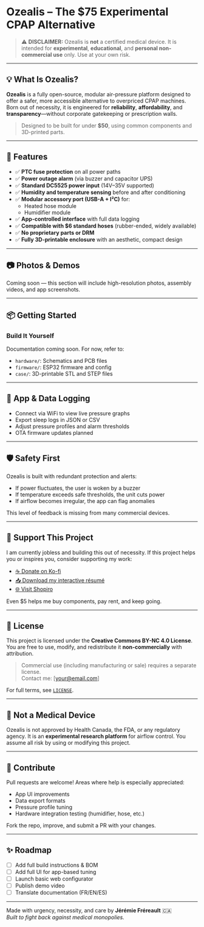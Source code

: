 # Ozealis – The $75 Experimental CPAP Alternative

> ⚠️ **DISCLAIMER:** Ozealis is **not** a certified medical device. It is intended for **experimental**, **educational**, and **personal non-commercial use** only. Use at your own risk.

---

## 💡 What Is Ozealis?

**Ozealis** is a fully open-source, modular air-pressure platform designed to offer a safer, more accessible alternative to overpriced CPAP machines. Born out of necessity, it is engineered for **reliability**, **affordability**, and **transparency**—without corporate gatekeeping or prescription walls.

> Designed to be built for under **$50**, using common components and 3D-printed parts.

---

## 🔧 Features

- ✅ **PTC fuse protection** on all power paths
- ✅ **Power outage alarm** (via buzzer and capacitor UPS)
- ✅ **Standard DC5525 power input** (14V–35V supported)
- ✅ **Humidity and temperature sensing** before and after conditioning
- ✅ **Modular accessory port (USB-A + I²C)** for:
  - Heated hose module
  - Humidifier module
- ✅ **App-controlled interface** with full data logging
- ✅ **Compatible with $6 standard hoses** (rubber-ended, widely available)
- ✅ **No proprietary parts or DRM**
- ✅ **Fully 3D-printable enclosure** with an aesthetic, compact design

---

## 📷 Photos & Demos

Coming soon — this section will include high-resolution photos, assembly videos, and app screenshots.

---

## 📦 Getting Started

### Build It Yourself

Documentation coming soon. For now, refer to:

- `hardware/`: Schematics and PCB files
- `firmware/`: ESP32 firmware and config
- `case/`: 3D-printable STL and STEP files

---

## 📱 App & Data Logging

- Connect via WiFi to view live pressure graphs
- Export sleep logs in JSON or CSV
- Adjust pressure profiles and alarm thresholds
- OTA firmware updates planned

---

## 🛡️ Safety First

Ozealis is built with redundant protection and alerts:
- If power fluctuates, the user is woken by a buzzer
- If temperature exceeds safe thresholds, the unit cuts power
- If airflow becomes irregular, the app can flag anomalies

This level of feedback is missing from many commercial devices.

---

## 💸 Support This Project

I am currently jobless and building this out of necessity. If this project helps you or inspires you, consider supporting my work:

- [☕ Donate on Ko-fi](https://ko-fi.com/yourname)
- [📥 Download my interactive résumé](https://shopiro.ca/cv)
- [🌐 Visit Shopiro](https://shopiro.ca)

Even $5 helps me buy components, pay rent, and keep going.

---

## 📄 License

This project is licensed under the **Creative Commons BY-NC 4.0 License**.  
You are free to use, modify, and redistribute it **non-commercially** with attribution.

> Commercial use (including manufacturing or sale) requires a separate license.  
> Contact me: [your@email.com]

For full terms, see [`LICENSE`](LICENSE.md).

---

## 🚫 Not a Medical Device

Ozealis is not approved by Health Canada, the FDA, or any regulatory agency. It is an **experimental research platform** for airflow control. You assume all risk by using or modifying this project.

---

## 🤝 Contribute

Pull requests are welcome! Areas where help is especially appreciated:
- App UI improvements
- Data export formats
- Pressure profile tuning
- Hardware integration testing (humidifier, hose, etc.)

Fork the repo, improve, and submit a PR with your changes.

---

## ✨ Roadmap

- [ ] Add full build instructions & BOM
- [ ] Add full UI for app-based tuning
- [ ] Launch basic web configurator
- [ ] Publish demo video
- [ ] Translate documentation (FR/EN/ES)

---

Made with urgency, necessity, and care by **Jérémie Fréreault** 🇨🇦  
*Built to fight back against medical monopolies.*

